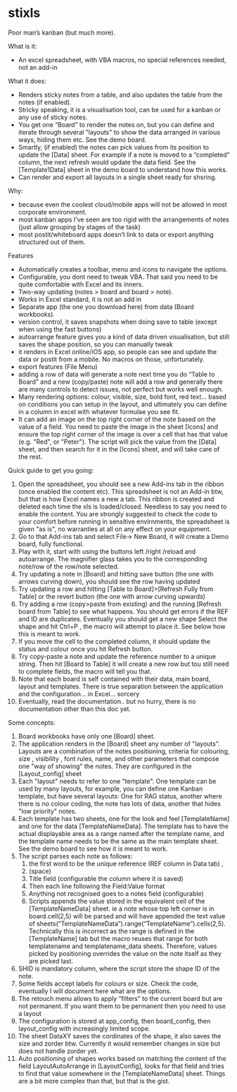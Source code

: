 # stixls
Poor man’s kanban (but much more).

What is it:
- An excel spreadsheet, with VBA macros, no special references needed, not an add-in

What it does:
- Renders sticky notes from a table, and also updates the table from the notes (if enabled).
- Stricky speaking, it is a visualisation tool, can be used for a kanban or any use of sticky notes.
- You get one “Board” to render the notes on,  but you can define and iterate through several "layouts" to show the data arranged in various ways, hiding them etc. See the demo board.
- Smartly, (if enabled) the notes can pick values from its position to update the [Data] sheet. For example if a note is moved to a “completed” column, the next refresh would update the data field. See the [Template1Data] sheet in the demo board to understand how this works.
- Can render and export all layouts in a single
sheet ready for shsring.


Why:
- because even the coolest cloud/mobile apps will not be allowed in most corporate environment.
- most kanban apps I’ve seen are too rigid with the arrangements of notes (just allow grouping by stages of the task) 
- most postit/whiteboard apps doesn’t link to data or export anything structured out of them.



Features
- Automatically creates a toolbar,  menu and icons to navigate the options. 
- Configurable, you dont need to tweak VBA. That said you need to be quite comfortable with Excel and its inners.
- Two-way updating (notes > board and board > note).
- Works in Excel standard, it is not an add in
- Separate app (the one you download here) from data (Board workbooks).
- version control, it saves snapshots when doing save to table (except when using the fast buttons)
- autoarrange feature gives you a kind of data driven visualisation, but still saves the shape position, so you can manually tweak
- it renders in Excel online/iOS app, so people can see and update the data or postit from a mobile. No macros on those, unfortunately. 
- export features (File Menu)
- adding a row of data will generate a note next time you do “Table to Board” and a new (copy/paste) note will add a row and generally there are many controls to detect issues, not perfect but works well enough.
- Many rendering options: colour, visible, size, bold font, red text... based on conditions you can setup in the layout, and ultimately you can define in a column in excel with whatever formulae you see fit.
- It can add an image on the top right corner of the note based on the value of a field. You need to paste the image in the sheet [Icons] and ensure the top right corner of the image is over a cell that has that value (e.g. "Red", or "Peter"). The script will pick the value from the [Data] sheet, and then search for it in the [Icons] sheet, and will take care of the rest.

Quick guide to get you going:

1. Open the spreadsheet, you should see a new Add-ins tab in the ribbon (once enabled the content etc). This spreadsheet is not an Add-in btw, but that is how Excel names a new a tab. This ribbon is created and deleted each time the xls is loaded/closed. Needless to say you need to enable the content. You are strongly suggested to check the code to your comfort before running in sensitive envirnments, the spreadsheet is given "as is", no warranties at all on any effect on your equipment.
2. Go to that Add-ins tab and select File-> New Board, it will create a Demo board, fully functional.
3. Play with it, start with using the buttons left /right /reload and autoarrange. The magnifier glass takes you to the corresponding note/row of the row/note selected.
4. Try updating a note in [Board] and hitting save button (the one with arrows curving down), you should see the row having updated
5. Try updating a row and hitting  [Table to Board]>[Refresh Fully from Table] or the revert button (the one with arrow curving upwards)
6. Try adding a row (copy>paste from existing) and the running [Refresh board from Table] to see what happens. 
    You should get errors if the REF and ID are duplicates.
    Eventually you should get a new shape
    Select the shape and hit Ctrl+P , the macro will attempt to place it. See below how this is meant to work.
7. If you move the cell to the completed column, it should update the status and colour once you hit Refresh button.
8. Try copy-paste a note and update the reference number to a unique string.  Then hit [Board to Table] it will create a new row but tou still need to complete fields, the macro will tell you that.
9. Note that each board is self contained with their data, main board, layout and templates. There is true separation between the application and the configuration... in Excel... sorcery
10. Eventually, read the documentation.. but no hurry, there is no documentation other than this doc yet.

Some  concepts:
1. Board workbooks have only one [Board] sheet.
2. The application renders in the [Board] sheet any number of "layouts". Layouts are a combination of the notes positioning, criteria for colouring, size , visibility , font rules, name, and other parameters that compose one "way of showing" the notes. They are configured in the [Layout_config] sheet
3. Each "layout" needs to refer to one "template".  One template can be used by many layouts, for example, you can define one Kanban template, but have several layouts: One for RAG status, another where there is no colour coding,  the note has lots of data, another that hides "low priority" notes.
4. Each template has two sheets, one for the look and feel [TemplateName] and one for the data [TemplateNameData]. The template has to have the actual displayable area as a range named after the template name, and the template name needs to be the same as the main template sheet. See the demo board to see how it is meant to work. 
5. The script parses each note as follows:
    1. the first word to be the unique reference (REF column in Data tab) , 
    2. (space)
    3. Title field (configurable the column where it is saved) 
    4. Then each line following the Field:Value format  
    5. Anything not recognised goes to a notes field (configurable)
    6. Scripts appends the value stored in the equivalent cell of the [TemplateNameData]  sheet. ie a note whose top left corner is in board.cell(2,5) will be parsed and will have appended the text value of sheets(“TemplateNameData”).range(“TemplateName”).cells(2,5). Technically this is incorrect as the range is defined in the [TemplateName] tab but the macro reuses that range for both templatename and templatename_data sheets.  Therefore, values picked by positioning overrides the value on the note itself as they are picked last.
6. SHID is mandatory column, where the script store the shape ID of the note.
7. Some fields accept labels for colours or size. Check the code, eventually I will document here what are the options. 
8. The retouch menu allows to apply “filters” to the current board but are not permanent. If you want them to be permanent then you need to use a layout 
9. The configuration is stored at app_config, then board_config, then layout_config with increasingly limited scope.
10. The sheet DataXY saves the cordinates of the shape, it also saves the size and zorder btw. Currently it would remember changes in size but does not handle zorder yet.
11. Auto positioning of shapes works based on matching the content of the field LayoutAutoArrange in [LayoutConfig], looks for that field and tries to find that value somewhere in the [TemplateNameData] sheet. Things are a bit more complex than that, but that is the gist.
